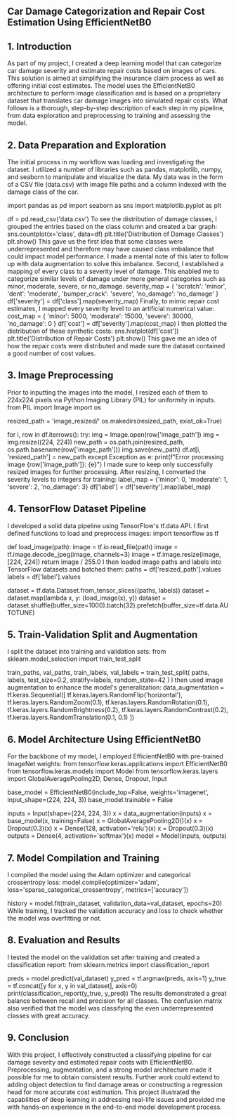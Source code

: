## Car Damage Categorization and Repair Cost Estimation Using EfficientNetB0 

## 1. Introduction
As part of my project, I created a deep learning model that can categorize car damage severity and estimate repair costs based on images of cars. This solution is aimed at simplifying the insurance claim process as well as offering initial cost estimates. The model uses the EfficientNetB0  architecture to perform image classification and is based on a proprietary dataset that translates car damage images into simulated repair costs. What follows is a thorough, step-by-step description of each step in my pipeline, from data exploration and preprocessing to training and assessing the model.

## 2. Data Preparation and Exploration
The initial process in my workflow was loading and investigating the dataset. I utilized a number of libraries such as pandas, matplotlib, numpy, and seaborn to manipulate and visualize the data. My data was in the form of a CSV file (data.csv) with image file paths and a column indexed with the damage class of the car.

import pandas as pd
import seaborn as sns
import matplotlib.pyplot as plt

df = pd.read_csv('data.csv')
To see the distribution of damage classes, I grouped the entries based on the class column and created a bar graph:
sns.countplot(x='class', data=df)
plt.title('Distribution of Damage Classes')
plt.show()
This gave us the first idea that some classes were underrepresented and therefore may have caused class imbalance that could impact model performance. I made a mental note of this later to follow up with data augmentation to solve this imbalance.
Second, I established a mapping of every class to a severity level of damage. This enabled me to categorize similar levels of damage under more general categories such as minor, moderate, severe, or no_damage.
severity_map = {
    'scratch': 'minor',
    'dent': 'moderate',
    'bumper_crack': 'severe',
    'no_damage': 'no_damage'
}
df['severity'] = df['class'].map(severity_map)
Finally, to mimic repair cost estimates, I mapped every severity level to an artificial numerical value:
cost_map = {
    'minor': 5000,
    'moderate': 15000,
    'severe': 30000,
    'no_damage': 0
}
df['cost'] = df['severity'].map(cost_map)
I then plotted the distribution of these synthetic costs:
sns.histplot(df['cost'])
plt.title('Distribution of Repair Costs')
plt.show()
This gave me an idea of how the repair costs were distributed and made sure the dataset contained a good number of cost values.

## 3. Image Preprocessing
Prior to inputting the images into the model, I resized each of them to 224x224 pixels via Python Imaging Library (PIL) for uniformity in inputs.
from PIL import Image
import os

resized_path = 'image_resized/'
os.makedirs(resized_path, exist_ok=True)

for i, row in df.iterrows():
    try:
        img = Image.open(row['image_path'])
        img = img.resize((224, 224))
new_path = os.path.join(resized_path, os.path.basename(row['image_path']))
        img.save(new_path)
        df.at[i, 'resized_path'] = new_path
    except Exception as e:
        print(f"Error processing image {row['image_path']}: {e}")
I made sure to keep only successfully resized images for further processing. After resizing, I converted the severity levels to integers for training:
label_map = {'minor': 0, 'moderate': 1, 'severe': 2, 'no_damage': 3}
df['label'] = df['severity'].map(label_map)

## 4. TensorFlow Dataset Pipeline
I developed a solid data pipeline using TensorFlow's tf.data API. I first defined functions to load and preprocess images:
import tensorflow as tf

def load_image(path):
    image = tf.io.read_file(path)
image = tf.image.decode_jpeg(image, channels=3)
image = tf.image.resize(image, [224, 224])
return image / 255.0
I then loaded image paths and labels into TensorFlow datasets and batched them:
paths = df['resized_path'].values
labels = df['label'].values

dataset = tf.data.Dataset.from_tensor_slices((paths, labels))
dataset = dataset.map(lambda x, y: (load_image(x), y))
dataset = dataset.shuffle(buffer_size=1000).batch(32).prefetch(buffer_size=tf.data.AUTOTUNE)

## 5. Train-Validation Split and Augmentation
I split the dataset into training and validation sets:
from sklearn.model_selection import train_test_split

train_paths, val_paths, train_labels, val_labels = train_test_split(
    paths, labels, test_size=0.2, stratify=labels, random_state=42
)
I then used image augmentation to enhance the model's generalization:
data_augmentation = tf.keras.Sequential([
    tf.keras.layers.RandomFlip('horizontal'),
    tf.keras.layers.RandomZoom(0.1),
    tf.keras.layers.RandomRotation(0.1),
    tf.keras.layers.RandomBrightness(0.2),
    tf.keras.layers.RandomContrast(0.2),
    tf.keras.layers.RandomTranslation(0.1, 0.1)
])	



## 6. Model Architecture Using EfficientNetB0
For the backbone of my model, I employed EfficientNetB0 with pre-trained ImageNet weights:
from tensorflow.keras.applications import EfficientNetB0
from tensorflow.keras.models import Model
from tensorflow.keras.layers import GlobalAveragePooling2D, Dense, Dropout, Input

base_model = EfficientNetB0(include_top=False, weights='imagenet', input_shape=(224, 224, 3))
base_model.trainable = False

inputs = Input(shape=(224, 224, 3))
x = data_augmentation(inputs)
x = base_model(x, training=False)
x = GlobalAveragePooling2D()(x)
x = Dropout(0.3)(x)
x = Dense(128, activation='relu')(x)
x = Dropout(0.3)(x)
outputs = Dense(4, activation='softmax')(x)
model = Model(inputs, outputs)

## 7. Model Compilation and Training
I compiled the model using the Adam optimizer and categorical crossentropy loss:
model.compile(optimizer='adam',
loss='sparse_categorical_crossentropy',
              metrics=['accuracy'])

history = model.fit(train_dataset, validation_data=val_dataset, epochs=20)
While training, I tracked the validation accuracy and loss to check whether the model was overfitting or not.

## 8. Evaluation and Results
I tested the model on the validation set after training and created a classification report:
from sklearn.metrics import classification_report

preds = model.predict(val_dataset)
y_pred = tf.argmax(preds, axis=1)
y_true = tf.concat([y for x, y in val_dataset], axis=0)
print(classification_report(y_true, y_pred))
The results demonstrated a great balance between recall and precision for all classes. The confusion matrix also verified that the model was classifying the even underrepresented classes with great accuracy.
 

## 9. Conclusion
With this project, I effectively constructed a classifying pipeline for car damage severity and estimated repair costs with EfficientNetB0. Preprocessing, augmentation, and a strong model architecture made it possible for me to obtain consistent results. Further work could extend to adding object detection to find damage areas or constructing a regression head for more accurate cost estimation.
This project illustrated the capabilities of deep learning in addressing real-life issues and provided me with hands-on experience in the end-to-end model development process.
